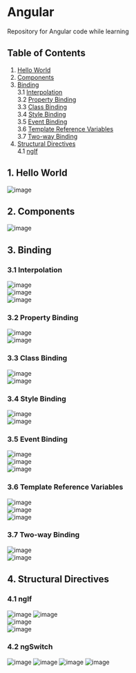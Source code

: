 # Angular
Repository for Angular code while learning

## Table of Contents
1. [Hello World](#hello-world)
2. [Components](#components)
3. [Binding](#binding) <br />
  3.1 [Interpolation](#interpolation) <br />
  3.2 [Property Binding](#propertyBinding) <br />
  3.3 [Class Binding](#classBinding) <br />
  3.4 [Style Binding](#styleBinding) <br />
  3.5 [Event Binding](#eventBinding) <br />
  3.6 [Template Reference Variables](#templateReferenceVariables) <br />
  3.7 [Two-way Binding](#twoWayBinding)
4. [Structural Directives](#structuralDirectives)<br />
  4.1 [ngIf](#ngIf)


## 1. Hello World <a name="hello-world"></a>
![image](https://user-images.githubusercontent.com/71009398/126040930-20ca9599-bb9f-4552-b423-25e831226ed5.png)

## 2. Components <a name="components"></a>
![image](https://user-images.githubusercontent.com/71009398/126041037-9c2b6232-ebc3-4a37-8e3a-baa0d78b2c71.png)

## 3. Binding <a name="binding"></a>

### 3.1 Interpolation <a name="interpolation"></a>
![image](https://user-images.githubusercontent.com/71009398/126041141-326f185f-d937-4f3f-999b-f9aa8766ffe7.png)<br />
![image](https://user-images.githubusercontent.com/71009398/126041333-430c15af-f08c-4373-8232-f8f71d89e5e4.png)<br />
![image](https://user-images.githubusercontent.com/71009398/126041466-6431539c-cfc2-4690-bec6-94f890d4a32e.png)

### 3.2 Property Binding <a name="propertyBinding"></a>
![image](https://user-images.githubusercontent.com/71009398/126041300-7c8ce519-1a02-44c3-b5b4-96e1d2012935.png)<br />
![image](https://user-images.githubusercontent.com/71009398/126041345-874ad160-e485-46e7-bfda-0d21beb80e6d.png)

### 3.3 Class Binding <a name="classBinding"></a>
![image](https://user-images.githubusercontent.com/71009398/126041360-9aeed7a3-adcd-4880-9e8b-ef80ed3d40e3.png)<br />
![image](https://user-images.githubusercontent.com/71009398/126041371-732fc6f2-8b27-4116-8f3a-9e02e0a9ecb3.png)

### 3.4 Style Binding <a name="styleBinding"></a>
![image](https://user-images.githubusercontent.com/71009398/126041392-aeabc1e9-fb76-4c6b-b594-12a4f55a407b.png)<br />
![image](https://user-images.githubusercontent.com/71009398/126041398-dea24c21-05ac-44d5-92fc-75fdaa0247b9.png)

### 3.5 Event Binding <a name="eventBinding"></a>
![image](https://user-images.githubusercontent.com/71009398/126041420-69ef8518-ab6c-4a0c-91f3-a297ba5d64b3.png)<br />
![image](https://user-images.githubusercontent.com/71009398/126041437-d29b9df7-f90c-47f4-9c54-87e2975bd1db.png)<br />
![image](https://user-images.githubusercontent.com/71009398/126041474-2ae53750-7f4d-464a-87b1-4fe6aec7fb95.png)

### 3.6 Template Reference Variables <a name="templateReferenceVariables"></a>
![image](https://user-images.githubusercontent.com/71009398/126041503-9b914364-a6cb-4478-b33b-49ab8309452e.png)<br />
![image](https://user-images.githubusercontent.com/71009398/126041510-c0ab76c3-7e0c-4d79-9b27-41180dec1171.png)<br />
![image](https://user-images.githubusercontent.com/71009398/126041513-e85f38bf-fee8-4b73-a2c7-2b49f5d366c1.png)

### 3.7 Two-way Binding <a name="twoWayBinding"></a>
![image](https://user-images.githubusercontent.com/71009398/126041551-dcb1cb97-6a6a-4d16-a6b1-6c01913e8723.png)<br />
![image](https://user-images.githubusercontent.com/71009398/126041556-ca3a7cd6-2c50-4007-83ce-5f20af787125.png)


## 4. Structural Directives <a name="structuralDirectives"></a>

### 4.1 ngIf <a name="ngIf"></a>
![image](https://user-images.githubusercontent.com/71009398/126041795-c98a202d-b258-4e23-9952-bd22ad5c988e.png)
![image](https://user-images.githubusercontent.com/71009398/126041800-6bb45eb5-2a4f-4864-8e61-79b3f656d853.png)<br />
![image](https://user-images.githubusercontent.com/71009398/126041814-fcaa15e3-4593-4045-81f8-155528b12d5a.png)<br />
![image](https://user-images.githubusercontent.com/71009398/126041821-7c59ec5f-87c7-4ecb-adbf-f0ff4fd8b0d0.png)

### 4.2 ngSwitch <a name="ngSwitch"></a>
![image](https://user-images.githubusercontent.com/71009398/126041869-561055ac-d7ac-419b-95f8-47d5620003b9.png)
![image](https://user-images.githubusercontent.com/71009398/126041873-eb1d6d50-bd0d-4add-9b38-41773b4d8136.png)
![image](https://user-images.githubusercontent.com/71009398/126041875-9e0beee6-2a31-496a-bc3d-a30731efb5dd.png)
![image](https://user-images.githubusercontent.com/71009398/126041879-340b2776-47bc-45e4-8455-19212074a5b5.png)<br />






